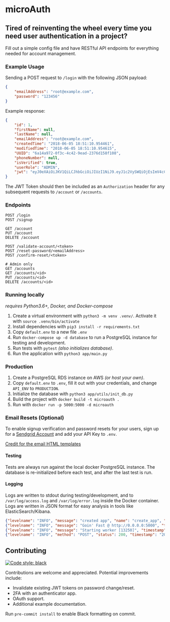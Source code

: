 # microAuth

## Tired of reinventing the wheel every time you need user authentication in a project?

Fill out a simple config file and have RESTful API endpoints for everything needed for account management.

### Example Usage

Sending a POST request to `/login` with the following JSON payload:
```JSON
{
	"emailAddress": "root@example.com",
	"password": "123456"
}
```

Example response:
```JSON
{
	"id": 1,
	"firstName": null,
	"lastName": null,
	"emailAddress": "root@example.com",
	"createdTime": "2018-06-05 18:51:10.954461",
	"modifiedTime": "2018-06-05 18:51:10.954615",
	"UUID": "6a14a972-0f3c-4c42-9ead-2376d158f108",
	"phoneNumber": null,
	"isVerified": true,
	"userRole": "ADMIN",
	"jwt": "eyJ0eXAiOiJKV1QiLCJhbGciOiJIUzI1NiJ9.eyJ1c2VySWQiOjEsImV4cCI6MTUyODc5MzcyNn0.CgTQv1emsQvJD3fsoWcgfZQSt0BY6I0DRT_8gJGm5Lg"
}
```

The JWT Token should then be included as an `Authorization` header for any subsequent requests to `/account` or `/accounts`.

### Endpoints

```
POST /login
POST /signup

GET /account
PUT /account
DELETE /account

POST /validate-account/<token>
POST /reset-password/<emailAddress>
POST /confirm-reset/<token>

# Admin only
GET /accounts
GET /accounts/<id>
PUT /accounts/<id>
DELETE /accounts/<id>
```


### Running locally

_requires Python3.6+, Docker, and Docker-compose_

1.  Create a virtual environment with `python3 -m venv .venv/`. Activate it with `source .venv/bin/activate`
2.  Install dependencies with `pip3 install -r requirements.txt`
3.  Copy `default.env` to a new file `.env`
4.  Run `docker-compose up -d database` to run a PostgreSQL instance for testing and development.
5.  Run tests with `pytest` _(also initializes database)_.
6.  Run the application with `python3 app/main.py`

### Production

1.  Create a PostgreSQL RDS instance on AWS _(or host your own)_.
2.  Copy `default.env` to `.env`, fill it out with your credentials, and change `API_ENV` to `PRODUCTION`.
3.  Initialize the database with `python3 app/utils/init_db.py`
4.  Build the project with `docker build -t microauth .`
5.  Run with `docker run -p 5000:5000 -d microauth`


### Email Resets (Optional)

To enable signup verification and password resets for your users, sign up for a [Sendgrid Account](https://sendgrid.com) and add your API Key to `.env`.

[Credit for the email HTML templates](https://github.com/wildbit/postmark-templates)


#### Testing

Tests are always run against the local docker PostgreSQL instance. The database is re-initialized before each test, and after the last test is run.

#### Logging

Logs are written to stdout during testing/development, and to `/var/log/access.log` and `/var/log/error.log` inside the Docker container.
Logs are written in JSON format for easy analysis in tools like ElasticSearch/Kibana.
```json
{"levelname": "INFO", "message": "created app", "name": "create_app", "timestamp": "2018-06-05 23:49:17 UTC"}
{"levelname": "INFO", "message": "Goin' Fast @ http://0.0.0.0:5000", "timestamp": "2018-06-05 23:49:17 UTC"}
{"levelname": "INFO", "message": "Starting worker [13250]", "timestamp": "2018-06-05 23:49:17 UTC"}
{"levelname": "INFO", "method": "POST", "status": 200, "timestamp": "2018-06-05 23:49:20 UTC", "url": "http://localhost:5000/login"}
```

## Contributing

[![Code style: black](https://img.shields.io/badge/code%20style-black-000000.svg)](https://github.com/ambv/black)

Contributions are welcome and appreciated. Potential improvements include:

* Invalidate existing JWT tokens on password change/reset.
* 2FA with an authenticator app.
* OAuth support.
* Additional example documentation.

Run `pre-commit install` to enable Black formatting on commit.
